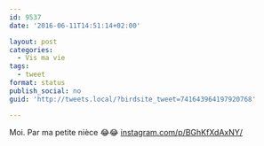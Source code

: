 ```yaml
---
id: 9537
date: '2016-06-11T14:51:14+02:00'

layout: post
categories:
  - Vis ma vie
tags:
  - tweet
format: status
publish_social: no
guid: 'http://tweets.local/?birdsite_tweet=741643964197920768'

---
```


Moi. Par ma petite nièce 😂😂 [instagram.com/p/BGhKfXdAxNY/](https://www.instagram.com/p/BGhKfXdAxNY/)
